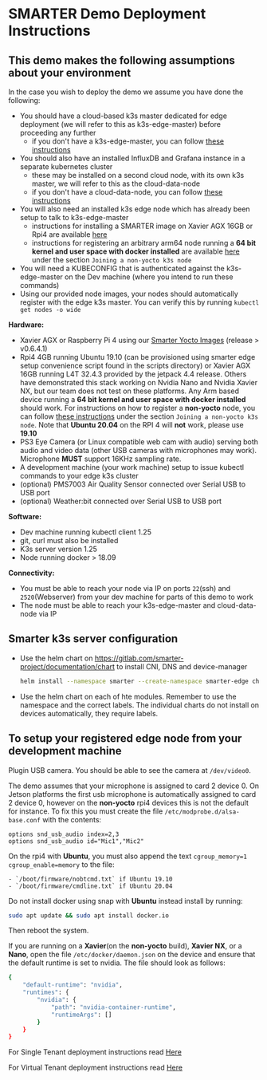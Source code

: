 # SMARTER Demo Deployment Instructions

## This demo makes the following assumptions about your environment

In the case you wish to deploy the demo we assume you have done the following:
- You should have a cloud-based k3s master dedicated for edge deployment (we will refer to this as k3s-edge-master) before proceeding any further
    - if you don't have a k3s-edge-master, you can follow [these instructions](./k3s-edge-master.md)
- You should also have an installed InfluxDB and Grafana instance in a separate kubernetes cluster
    - these may be installed on a second cloud node, with its own k3s master, we will refer to this as the cloud-data-node
    - if you don't have a cloud-data-node, you can follow [these instructions](./cloud-data-node.md)
- You will also need an installed k3s edge node which has already been setup to talk to k3s-edge-master
    - instructions for installing a SMARTER image on Xavier AGX 16GB or Rpi4 are available [here](http://gitlab.com/arm-research/smarter/smarter-yocto)
    - instructions for registering an arbitrary arm64 node running a **64 bit kernel and user space with docker installed** are available [here](./k3s-edge-master.md) under the section `Joining a non-yocto k3s node`
- You will need a KUBECONFIG that is authenticated against the k3s-edge-master on the Dev machine (where you intend to run these commands)
- Using our provided node images, your nodes should automatically register with the edge k3s master. You can verify this by running `kubectl get nodes -o wide`

**Hardware:** 
- Xavier AGX or Raspberry Pi 4 using our [Smarter Yocto Images](http://gitlab.com/arm-research/smarter/smarter-yocto) (release > v0.6.4.1)
- Rpi4 4GB running Ubuntu 19.10 (can be provisioned using smarter edge setup convenience script found in the scripts directory) or Xavier AGX 16GB running L4T 32.4.3 provided by the jetpack 4.4 release. Others have demonstrated this stack working on Nvidia Nano and Nvidia Xavier NX, but our team does not test on these platforms. Any Arm based device running a **64 bit kernel and user space with docker installed** should work. For instructions on how to register a **non-yocto** node, you can follow [these instructions](./k3s-edge-master.md) under the section `Joining a non-yocto k3s node`. Note that **Ubuntu 20.04** on the RPI 4 will **not** work, please use **19.10**
- PS3 Eye Camera (or Linux compatible web cam with audio) serving both audio and video data (other USB cameras with microphones may work). Microphone **MUST** support 16KHz sampling rate.
- A development machine (your work machine) setup to issue kubectl commands to your edge k3s cluster
- (optional) PMS7003 Air Quality Sensor connected over Serial USB to USB port
- (optional) Weather:bit connected over Serial USB to USB port

**Software:**
- Dev machine running kubectl client 1.25
- git, curl must also be installed
- K3s server version 1.25
- Node running docker > 18.09

**Connectivity:**
- You must be able to reach your node via IP on ports `22`(ssh) and `2520`(Webserver) from your dev machine for parts of this demo to work 
- The node must be able to reach your k3s-edge-master and cloud-data-node via IP

## Smarter k3s server configuration

- Use the helm chart on https://gitlab.com/smarter-project/documentation/chart to install CNI, DNS and device-manager
   ```bash
   helm install --namespace smarter --create-namespace smarter-edge chart
   ```
- Use the helm chart on each of hte modules. Remember to use the namespace and the correct labels. The individual charts do not install on devices automatically, they require labels.

## To setup your registered edge node from your development machine
Plugin USB camera. You should be able to see the camera at `/dev/video0`.

The demo assumes that your microphone is assigned to card 2 device 0. On Jetson platforms the first usb microphone is automatically assigned to card 2 device 0, however on the **non-yocto** rpi4 devices this is not the default for instance. To fix this you must create the file `/etc/modprobe.d/alsa-base.conf` with the contents:
```
options snd_usb_audio index=2,3
options snd_usb_audio id="Mic1","Mic2"
```

On the rpi4 with **Ubuntu**, you must also append the text `cgroup_memory=1 cgroup_enable=memory` to the file:
```
- `/boot/firmware/nobtcmd.txt` if Ubuntu 19.10
- `/boot/firmware/cmdline.txt` if Ubuntu 20.04
```

Do not install docker using snap with **Ubuntu** instead install by running:
```bash
sudo apt update && sudo apt install docker.io
```

Then reboot the system.

If you are running on a **Xavier**(on the **non-yocto** build), **Xavier NX**, or a **Nano**, open the file `/etc/docker/daemon.json` on the device and ensure that the default runtime is set to nvidia. The file should look as follows:
```bash
{
    "default-runtime": "nvidia",
    "runtimes": {
        "nvidia": {
            "path": "nvidia-container-runtime",
            "runtimeArgs": []
        }
    }
}
```

For Single Tenant deployment instructions read [Here](./SingleTenantREADME.md)

For Virtual Tenant deployment instructions read [Here](./VirtualTenantREADME.md)
